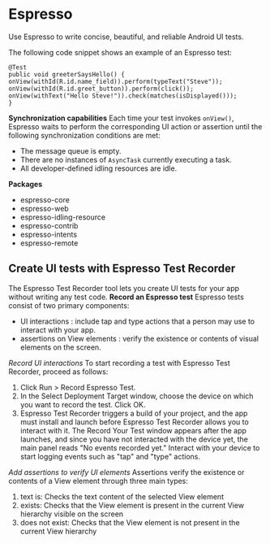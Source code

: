 # Espresso

Use Espresso to write concise, beautiful, and reliable Android UI tests.

The following code snippet shows an example of an Espresso test:

    @Test
    public void greeterSaysHello() {
    onView(withId(R.id.name_field)).perform(typeText("Steve"));
    onView(withId(R.id.greet_button)).perform(click());
    onView(withText("Hello Steve!")).check(matches(isDisplayed()));
    }

**Synchronization capabilities**
Each time your test invokes `onView()`, Espresso waits to perform the corresponding UI action or assertion until the following synchronization conditions are met:

* The message queue is empty.
* There are no instances of `AsyncTask` currently executing a task.
* All developer-defined idling resources are idle.

**Packages**
- espresso-core
- espresso-web 
- espresso-idling-resource
- espresso-contrib
- espresso-intents
- espresso-remote

## Create UI tests with Espresso Test Recorder
The Espresso Test Recorder tool lets you create UI tests for your app without writing any test code. 
**Record an Espresso test**
Espresso tests consist of two primary components:
- UI interactions : include tap and type actions that a person may use to interact with your app.
- assertions on View elements :  verify the existence or contents of visual elements on the screen.

*Record UI interactions*
To start recording a test with Espresso Test Recorder, proceed as follows:

1. Click Run > Record Espresso Test.
2. In the Select Deployment Target window, choose the device on which you want to record the test. Click OK.
3. Espresso Test Recorder triggers a build of your project, and the app must install and launch before Espresso Test Recorder allows you to interact with it. The Record Your Test window appears after the app launches, and since you have not interacted with the device yet, the main panel reads "No events recorded yet." Interact with your device to start logging events such as "tap" and "type" actions.

*Add assertions to verify UI elements*
Assertions verify the existence or contents of a View element through three main types:
1. text is: Checks the text content of the selected View element
2. exists: Checks that the View element is present in the current View hierarchy visible on the screen
3. does not exist: Checks that the View element is not present in the current View hierarchy